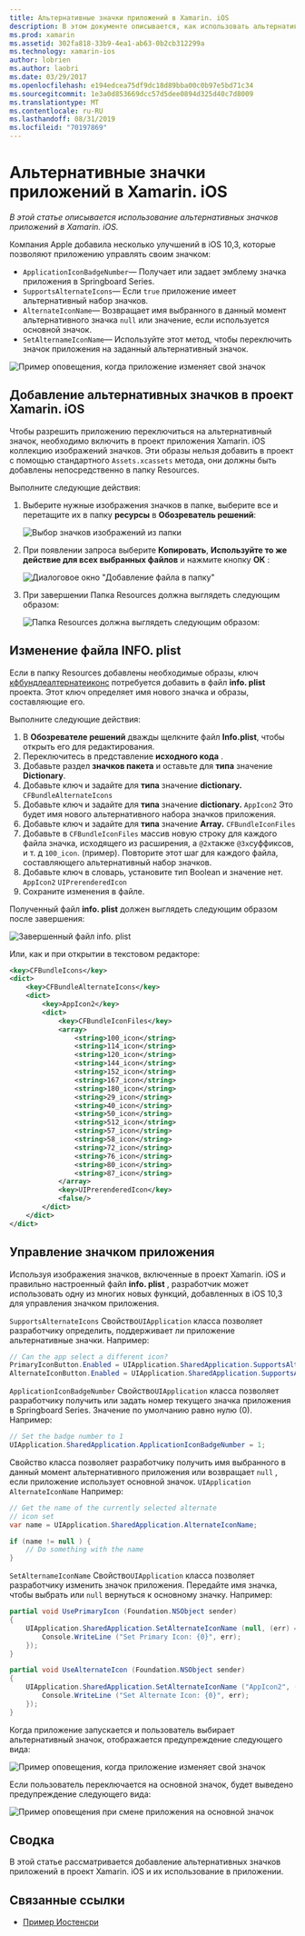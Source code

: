 ```yaml
---
title: Альтернативные значки приложений в Xamarin. iOS
description: В этом документе описывается, как использовать альтернативные значки приложений в Xamarin. iOS. В нем описывается добавление этих значков в проект Xamarin. iOS, изменение файла INFO. plist и управление значком приложения программным способом.
ms.prod: xamarin
ms.assetid: 302fa818-33b9-4ea1-ab63-0b2cb312299a
ms.technology: xamarin-ios
author: lobrien
ms.author: laobri
ms.date: 03/29/2017
ms.openlocfilehash: e194edcea75df9dc18d89bba00c0b97e5bd71c34
ms.sourcegitcommit: 1e3a0d853669dcc57d5dee0894d325d40c7d8009
ms.translationtype: MT
ms.contentlocale: ru-RU
ms.lasthandoff: 08/31/2019
ms.locfileid: "70197869"
---
```

# <a name="alternate-app-icons-in-xamarinios"></a>Альтернативные значки приложений в Xamarin. iOS

_В этой статье описывается использование альтернативных значков приложений в Xamarin. iOS._

Компания Apple добавила несколько улучшений в iOS 10,3, которые позволяют приложению управлять своим значком:

- `ApplicationIconBadgeNumber`— Получает или задает эмблему значка приложения в Springboard Series.
- `SupportsAlternateIcons`— Если `true` приложение имеет альтернативный набор значков.
- `AlternateIconName`— Возвращает имя выбранного в данный момент альтернативного значка `null` или значение, если используется основной значок.
- `SetAlternameIconName`— Используйте этот метод, чтобы переключить значок приложения на заданный альтернативный значок.

![](alternate-app-icons-images/icons04.png "Пример оповещения, когда приложение изменяет свой значок")

<a name="Adding-Alternate-Icons" />

## <a name="adding-alternate-icons-to-a-xamarinios-project"></a>Добавление альтернативных значков в проект Xamarin. iOS

Чтобы разрешить приложению переключиться на альтернативный значок, необходимо включить в проект приложения Xamarin. iOS коллекцию изображений значков. Эти образы нельзя добавить в проект с помощью стандартного `Assets.xcassets` метода, они должны быть добавлены непосредственно в папку Resources.

Выполните следующие действия:

1. Выберите нужные изображения значков в папке, выберите все и перетащите их в папку **ресурсы** в **Обозреватель решений**:

    ![](alternate-app-icons-images/icons00.png "Выбор значков изображений из папки")

2. При появлении запроса выберите **Копировать**, **Используйте то же действие для всех выбранных файлов** и нажмите кнопку **ОК** :

    ![](alternate-app-icons-images/icons02.png "Диалоговое окно \"Добавление файла в папку\"")

3. При завершении Папка Resources должна выглядеть следующим образом:

    ![](alternate-app-icons-images/icons01.png "Папка Resources должна выглядеть следующим образом:")

<a name="Modifying-the-Info.plist-File" />

## <a name="modifying-the-infoplist-file"></a>Изменение файла INFO. plist

Если в папку Resources добавлены необходимые образы, ключ [кфбундлеалтернатеиконс](https://developer.apple.com/library/content/documentation/General/Reference/InfoPlistKeyReference/Articles/CoreFoundationKeys.html#//apple_ref/doc/uid/TP40009249-SW13) потребуется добавить в файл **info. plist** проекта. Этот ключ определяет имя нового значка и образы, составляющие его.

Выполните следующие действия:

1. В **Обозревателе решений** дважды щелкните файл **Info.plist**, чтобы открыть его для редактирования.
2. Переключитесь в представление **исходного кода** .
3. Добавьте раздел **значков пакета** и оставьте для **типа** значение **Dictionary**.
4. Добавьте ключ и задайте для **типа** значение **dictionary.** `CFBundleAlternateIcons`
5. Добавьте ключ и задайте для **типа** значение **dictionary.** `AppIcon2` Это будет имя нового альтернативного набора значков приложения.
6. Добавьте ключ и задайте для **типа** значение **Array.** `CFBundleIconFiles`
7. Добавьте в `CFBundleIconFiles` массив новую строку для каждого файла значка, исходящего из расширения, а `@2x`также `@3x`суффиксов, и т. д `100_icon`. (пример). Повторите этот шаг для каждого файла, составляющего альтернативный набор значков.
8. Добавьте ключ в словарь, установите тип Boolean и значение нет. `AppIcon2` `UIPrerenderedIcon`
9. Сохраните изменения в файле.

Полученный файл **info. plist** должен выглядеть следующим образом после завершения:

![](alternate-app-icons-images/icons03.png "Завершенный файл info. plist")

Или, как и при открытии в текстовом редакторе:

```xml
<key>CFBundleIcons</key>
<dict>
    <key>CFBundleAlternateIcons</key>
    <dict>
        <key>AppIcon2</key>
        <dict>
            <key>CFBundleIconFiles</key>
            <array>
                <string>100_icon</string>
                <string>114_icon</string>
                <string>120_icon</string>
                <string>144_icon</string>
                <string>152_icon</string>
                <string>167_icon</string>
                <string>180_icon</string>
                <string>29_icon</string>
                <string>40_icon</string>
                <string>50_icon</string>
                <string>512_icon</string>
                <string>57_icon</string>
                <string>58_icon</string>
                <string>72_icon</string>
                <string>76_icon</string>
                <string>80_icon</string>
                <string>87_icon</string>
            </array>
            <key>UIPrerenderedIcon</key>
            <false/>
        </dict>
    </dict>
</dict>
```

<a name="Managing-the-Apps-Icon" />

## <a name="managing-the-apps-icon"></a>Управление значком приложения 

Используя изображения значков, включенные в проект Xamarin. iOS и правильно настроенный файл **info. plist** , разработчик может использовать одну из многих новых функций, добавленных в iOS 10,3 для управления значком приложения.

`SupportsAlternateIcons` Свойство`UIApplication` класса позволяет разработчику определить, поддерживает ли приложение альтернативные значки. Например:

```csharp
// Can the app select a different icon?
PrimaryIconButton.Enabled = UIApplication.SharedApplication.SupportsAlternateIcons;
AlternateIconButton.Enabled = UIApplication.SharedApplication.SupportsAlternateIcons;
```

`ApplicationIconBadgeNumber` Свойство`UIApplication` класса позволяет разработчику получить или задать номер текущего значка приложения в Springboard Series. Значение по умолчанию равно нулю (0). Например:

```csharp
// Set the badge number to 1
UIApplication.SharedApplication.ApplicationIconBadgeNumber = 1;
```

Свойство класса позволяет разработчику получить имя выбранного в данный момент альтернативного приложения или возвращает `null` , если приложение использует основной значок. `UIApplication` `AlternateIconName` Например:

```csharp
// Get the name of the currently selected alternate
// icon set
var name = UIApplication.SharedApplication.AlternateIconName;

if (name != null ) {
    // Do something with the name
}
```

`SetAlternameIconName` Свойство`UIApplication` класса позволяет разработчику изменить значок приложения. Передайте имя значка, чтобы выбрать или `null` вернуться к основному значку. Например:

```csharp
partial void UsePrimaryIcon (Foundation.NSObject sender)
{
    UIApplication.SharedApplication.SetAlternateIconName (null, (err) => {
        Console.WriteLine ("Set Primary Icon: {0}", err);
    });
}

partial void UseAlternateIcon (Foundation.NSObject sender)
{
    UIApplication.SharedApplication.SetAlternateIconName ("AppIcon2", (err) => {
        Console.WriteLine ("Set Alternate Icon: {0}", err);
    });
}
```

Когда приложение запускается и пользователь выбирает альтернативный значок, отображается предупреждение следующего вида:

![](alternate-app-icons-images/icons04.png "Пример оповещения, когда приложение изменяет свой значок")

Если пользователь переключается на основной значок, будет выведено предупреждение следующего вида:

![](alternate-app-icons-images/icons05.png "Пример оповещения при смене приложения на основной значок")

<a name="Summary" />

## <a name="summary"></a>Сводка

В этой статье рассматривается добавление альтернативных значков приложений в проект Xamarin. iOS и их использование в приложении.



## <a name="related-links"></a>Связанные ссылки

- [Пример Иостенсри](https://docs.microsoft.com/samples/xamarin/ios-samples/ios10-iostenthree/)

